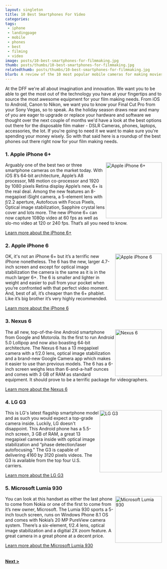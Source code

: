 ```yaml
---
layout: singleton
title: 10 Best Smartphones For Video
categories:
tags:
 - iphone
 - landingpage
 - mobile
 - phones
 - best
 - filming
 - video
image: posts/10-best-smartphones-for-filmmaking.jpg
thumb: posts/thumbs/10-best-smartphones-for-filmmaking.jpg
relatedthumb: posts/thumbs/10-best-smartphones-for-filmmaking.jpg
blurb: A review of the 10 most popular mobile cameras for making movies.
---
```


At the DFF we're all about imagination and innovation. We want you to be able to get the most out of the technology you have at your fingertips and to source the most awesome equipment for your film making needs. From iOS to Android, Canon to Nikon, we want you to know your Final Cut Pro from your Sony Vegas, so to speak.  As the holiday season draws near and many of you are eager to upgrade or replace your hardware and software we thought over the next couple of months we'd have a look at the best options out there for the disposable film maker -  DSLR Cameras, phones, laptops, accessories, the lot. If you're going to need it we want to make sure you're spending your money wisely. So with that said here is a roundup of the best phones out there right now for your film making needs.

<div class="article" style="clear: both">
  <h3>1. Apple iPhone 6+</h3>
  <img src="{{ 'phones/iphone-6-plus.png' | asset_path }}" width="180" alt="Apple iPhone 6+" align="right">
  <p>Arguably one of the best two or three smartphone cameras on the market today. With iOS 8’s 64-bit architecture, Apple’s A8 processor, M8 motion co-processor and 1920 by 1080 pixels Retina display Apple’s new, 6+ is the real deal. Among the new features an 8-megapixel iSight camera, a 5-element lens with ƒ/2.2 aperture, Autofocus with Focus Pixels, Optical image stabilization, Sapphire crystal lens cover and lots more.  The new iPhone 6+ can now capture 1080p video at 60 fps as well as slo-mo video at 120 or 240 fps. That’s all you need to know.</p>
<p><a href="https://www.apple.com/iphone-6/" target="_blank">Learn more about the iPhone 6+</a></p>
</div>

<div class="article" style="clear: both">
  <h3>2. Apple iPhone 6</h3>
  <img align="right" src="{{ 'phones/iphone-6.png' | asset_path }}" width="150" alt="Apple iPhone 6">
  <p>OK,  it's not an iPhone 6+ but it’s a terrific new iPhone nonetheless. The 6 has the new, larger 4.7-inch screen and except for optical image stabilization the camera is the same as it is in the much larger 6+. The 6 is smaller and lighter in weight and easier to pull from your  pocket when you’re confronted with that perfect video moment. And, best of all, it’s cheaper than the 6+ phablet. Like it’s big brother it’s very highly recommended.</p>
<p><a href="https://www.apple.com/iphone-6/" target="_blank">Learn more about the iPhone 6</a></p>
</div>

<div class="article" style="clear: both">
  <h3>3. Nexus 6</h3>
  <img align="right" src="{{ 'phones/Nexus-6.png' | asset_path }}" width="150" alt="Nexus 6">
  <p>The all new, top-of-the-line Android smartphone from Google and Motorola. Its the first to run Android 5.0 Lollipop and now also boasting 64-bit architecture. The Nexus 6 has a 13 megapixel camera with a f/2.0 lens, optical image stabilization and a brand-new Google Camera app which makes it easier to use than previous models. The 6 has a 6-inch screen weighs less than 6-and-a-half ounces and comes with 3 GB of RAM as standard equipment. It should prove to be a terrific package for videographers.</p>
  <p><a href="http://www.google.com/nexus/6/" target="_blank">Learn more about the Nexus 6</a></p>
</div>

<div class="article" style="clear: both">
  <h3>4. LG G3</h3>
  <img align="right" src="{{ 'phones/lg-g3.png' | asset_path }}" width="200" alt="LG G3">
  <p>This is LG's latest flagship smartphone model and as such you would expect a top-grade camera inside. Luckily, LG doesn't disappoint. This Android phone has a 5.5-inch screen, 3 GB of RAM, a great 13 megapixel camera inside with optical image stabilization and “phase detection/laser autofocusing.” The G3 is capable of delivering 4160 by 3120 pixels videos. The G3 is available from the top four U.S. carriers.</p>
  <p><a href="http://www.lg.com/us/mobile-phones/g3" target="_blank">Learn more about the LG G3</a></p>
</div>

<div class="article" style="clear: both">
  <h3>5. Microsoft Lumia 930</h3>
  <img align="right" src="{{ 'phones/lumia-930.png' | asset_path }}" width="150" alt="Microsoft Lumia 930">
  <p>You can look at this handset as either the last phone to come from Nokia or one of the first to come from it’s new owner, Microsoft. The Lumia 930 sports a 5-inch touch screen, runs on Windows Phone 8.1 OS and comes with Nokia’s 20 MP PureView camera system. There’s a six-element, f/2.4 lens, optical image stabilization and a digitial 2X zoom feature. A great camera in a great phone at a decent price. </p>
  <p><a href="http://www.microsoft.com/en/mobile/phone/lumia930/" target="_blank">Learn more about the Microsoft Lumia 930</a></p>
</div>

<div class="article" style="clear: both">
</div>

<h4 class="text-center"><a href="/movie-making-mobile-phones-page-2.html">Next ></a></h4>